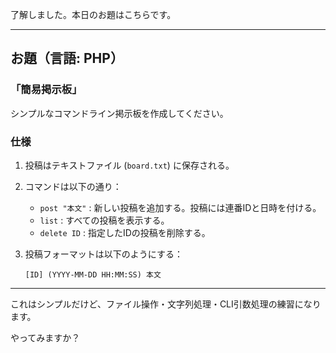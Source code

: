 了解しました。本日のお題はこちらです。

---

## お題（言語: **PHP**）

### 「簡易掲示板」

シンプルなコマンドライン掲示板を作成してください。

### 仕様

1. 投稿はテキストファイル (`board.txt`) に保存される。
2. コマンドは以下の通り：

   * `post "本文"` : 新しい投稿を追加する。投稿には連番IDと日時を付ける。
   * `list` : すべての投稿を表示する。
   * `delete ID` : 指定したIDの投稿を削除する。
3. 投稿フォーマットは以下のようにする：

   ```
   [ID] (YYYY-MM-DD HH:MM:SS) 本文
   ```

---

これはシンプルだけど、ファイル操作・文字列処理・CLI引数処理の練習になります。

やってみますか？
